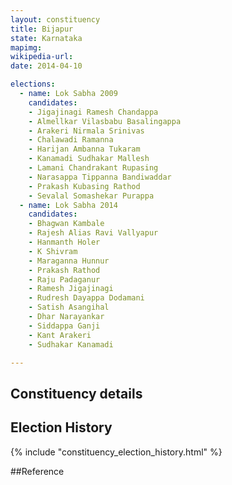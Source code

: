 ```yaml
---
layout: constituency
title: Bijapur
state: Karnataka
mapimg: 
wikipedia-url: 
date: 2014-04-10

elections: 
  - name: Lok Sabha 2009
    candidates: 
    - Jigajinagi Ramesh Chandappa 
    - Almellkar Vilasbabu Basalingappa 
    - Arakeri Nirmala Srinivas 
    - Chalawadi Ramanna 
    - Harijan Ambanna Tukaram 
    - Kanamadi Sudhakar Mallesh 
    - Lamani Chandrakant Rupasing 
    - Narasappa Tippanna Bandiwaddar 
    - Prakash Kubasing Rathod 
    - Sevalal Somashekar Purappa  
  - name: Lok Sabha 2014
    candidates: 
    - Bhagwan Kambale 
    - Rajesh Alias Ravi Vallyapur 
    - Hanmanth Holer 
    - K Shivram 
    - Maraganna Hunnur 
    - Prakash Rathod 
    - Raju Padaganur 
    - Ramesh Jigajinagi 
    - Rudresh Dayappa Dodamani 
    - Satish Asangihal 
    - Dhar Narayankar 
    - Siddappa Ganji 
    - Kant Arakeri 
    - Sudhakar Kanamadi  

---
```


## Constituency details


## Election History
{% include "constituency_election_history.html" %}

##Reference
